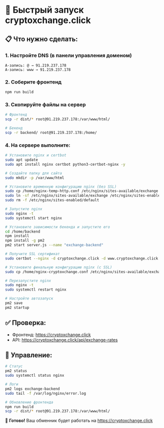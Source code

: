 # 🚀 Быстрый запуск cryptoxchange.click

## 📋 Что нужно сделать:

### 1. Настройте DNS (в панели управления доменом)
```
A-запись: @ → 91.219.237.178
A-запись: www → 91.219.237.178
```

### 2. Соберите фронтенд
```bash
npm run build
```

### 3. Скопируйте файлы на сервер
```bash
# Фронтенд
scp -r dist/* root@91.219.237.178:/var/www/html/

# Бекенд
scp -r backend/ root@91.219.237.178:/home/
```

### 4. На сервере выполните:
```bash
# Установите nginx и certbot
sudo apt update
sudo apt install nginx certbot python3-certbot-nginx -y

# Создайте папку для сайта
sudo mkdir -p /var/www/html

# Установите временную конфигурацию nginx (без SSL)
sudo cp /home/nginx-temp-http.conf /etc/nginx/sites-available/exchange
sudo ln -sf /etc/nginx/sites-available/exchange /etc/nginx/sites-enabled/
sudo rm -f /etc/nginx/sites-enabled/default

# Запустите nginx
sudo nginx -t
sudo systemctl start nginx

# Установите зависимости бекенда и запустите его
cd /home/backend
npm install
npm install -g pm2
pm2 start server.js --name "exchange-backend"

# Получите SSL сертификат
sudo certbot --nginx -d cryptoxchange.click -d www.cryptoxchange.click

# Установите финальную конфигурацию nginx (с SSL)
sudo cp /home/nginx-cryptoxchange.conf /etc/nginx/sites-available/exchange

# Перезапустите nginx
sudo nginx -t
sudo systemctl restart nginx

# Настройте автозапуск
pm2 save
pm2 startup
```

## ✅ Проверка:
- Фронтенд: https://cryptoxchange.click
- API: https://cryptoxchange.click/api/exchange-rates

## 🔧 Управление:
```bash
# Статус
pm2 status
sudo systemctl status nginx

# Логи
pm2 logs exchange-backend
sudo tail -f /var/log/nginx/error.log

# Обновление фронтенда
npm run build
scp -r dist/* root@91.219.237.178:/var/www/html/
```

🎉 **Готово!** Ваш обменник будет работать на https://cryptoxchange.click 